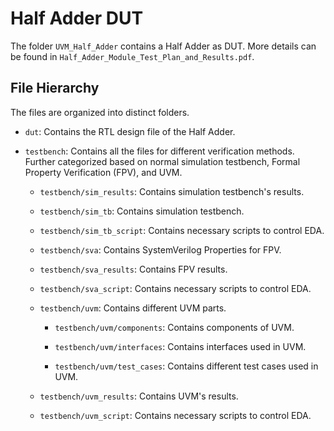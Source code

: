 # Half Adder DUT

The folder `UVM_Half_Adder` contains a Half Adder as DUT. More details can be found in `Half_Adder_Module_Test_Plan_and_Results.pdf`.



## File Hierarchy

The files are organized into distinct folders.

- `dut`: Contains the RTL design file of the Half Adder.

- `testbench`: Contains all the files for different verification methods. Further categorized based on normal simulation testbench, Formal Property Verification (FPV), and UVM.

  - `testbench/sim_results`: Contains simulation testbench's results.

  - `testbench/sim_tb`: Contains simulation testbench.

  - `testbench/sim_tb_script`: Contains necessary scripts to control EDA.

  - `testbench/sva`: Contains SystemVerilog Properties for FPV.

  - `testbench/sva_results`: Contains FPV results.

  - `testbench/sva_script`: Contains necessary scripts to control EDA.

  - `testbench/uvm`: Contains different UVM parts.

    - `testbench/uvm/components`: Contains components of UVM.

    - `testbench/uvm/interfaces`: Contains interfaces used in UVM.

    - `testbench/uvm/test_cases`: Contains different test cases used in UVM.
  
  - `testbench/uvm_results`: Contains UVM's results.
  
  - `testbench/uvm_script`: Contains necessary scripts to control EDA.
  
    